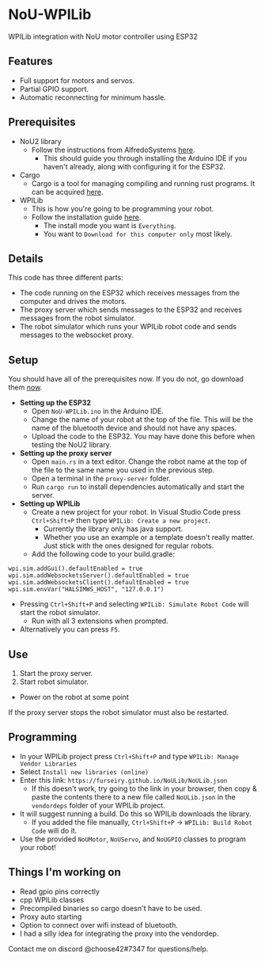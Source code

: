 # NoU-WPILib
WPILib integration with NoU motor controller using ESP32
## Features
- Full support for motors and servos.
- Partial GPIO support.
- Automatic reconnecting for minimum hassle.
## Prerequisites
- NoU2 library
  - Follow the instructions from AlfredoSystems [here](https://github.com/AlfredoSystems/Alfredo-NoU2).
    - This should guide you through installing the Arduino IDE if you haven't already, along with configuring it for the ESP32.
- Cargo
  - Cargo is a tool for managing compiling and running rust programs. It can be acquired [here](https://www.rust-lang.org/tools/install).
- WPILib
  - This is how you're going to be programming your robot.
  - Follow the installation guide [here](https://docs.wpilib.org/en/stable/docs/zero-to-robot/step-2/wpilib-setup.html).
    - The install mode you want is `Everything`.
    - You want to `Download for this computer only` most likely.
## Details
This code has three different parts:
  - The code running on the ESP32 which receives messages from the computer and drives the motors.
  - The proxy server which sends messages to the ESP32 and receives messages from the robot simulator.
  - The robot simulator which runs your WPILib robot code and sends messages to the websocket proxy.
## Setup
You should have all of the prerequisites now. If you do not, go download them [now](https://github.com/afredge/NoU2-wpilib#Prerequisites).

- **Setting up the ESP32**
  - Open `NoU-WPILib.ino` in the Arduino IDE.
  - Change the name of your robot at the top of the file. This will be the name of the bluetooth device and should not have any spaces.
  - Upload the code to the ESP32. You may have done this before when testing the NoU2 library.
- **Setting up the proxy server**
  - Open `main.rs` in a text editor. Change the robot name at the top of the file to the same name you used in the previous step.
  - Open a terminal in the `proxy-server` folder.
  - Run `cargo run` to install dependencies automatically and start the server.
- **Setting up WPILib**
  - Create a new project for your robot. In Visual Studio Code press `Ctrl+Shift+P` then type `WPILib: Create a new project`.
    - Currently the library only has java support.
    - Whether you use an example or a template doesn't really matter. Just stick with the ones designed for regular robots.
  - Add the following code to your build.gradle: 
```
wpi.sim.addGui().defaultEnabled = true
wpi.sim.addWebsocketsServer().defaultEnabled = true
wpi.sim.addWebsocketsClient().defaultEnabled = true
wpi.sim.envVar("HALSIMWS_HOST", "127.0.0.1")
```
  - Pressing `Ctrl+Shift+P` and selecting `WPILib: Simulate Robot Code` will start the robot simulator.
    - Run with all 3 extensions when prompted.
  - Alternatively you can press `F5`.
## Use
1. Start the proxy server.
2. Start robot simulator.
- Power on the robot at some point

If the proxy server stops the robot simulator must also be restarted. 
## Programming
- In your WPILib project press `Ctrl+Shift+P` and type `WPILib: Manage Vendor Libraries`
- Select `Install new libraries (online)`
- Enter this link: `https://furseiry.github.io/NoULib/NoULib.json`
  - If this doesn't work, try going to the link in your browser, then copy & paste the contents there to a new file called `NoULib.json` in the `vendordeps` folder of your WPILib project.
- It will suggest running a build. Do this so WPILib downloads the library.
  - If you added the file manually, `Ctrl+Shift+P` -> `WPILib: Build Robot Code` will do it.
- Use the provided `NoUMotor`, `NoUServo`, and `NoUGPIO` classes to program your robot! 
## Things I'm working on 
- Read gpio pins correctly
- cpp WPILib classes
- Precompiled binaries so cargo doesn't have to be used.
- Proxy auto starting
- Option to connect over wifi instead of bluetooth.
- I had a silly idea for integrating the proxy into the vendordep.

Contact me on discord @choose42#7347 for questions/help.
